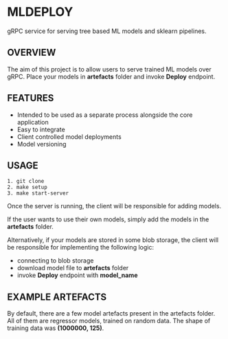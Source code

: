 # MLDEPLOY

gRPC service for serving tree based ML models and sklearn pipelines.

## OVERVIEW
The aim of this project is to allow users to serve trained ML models over gRPC. Place your models in **artefacts** folder and invoke **Deploy** endpoint.

## FEATURES
- Intended to be used as a separate process alongside the core application
- Easy to integrate
- Client controlled model deployments
- Model versioning

## USAGE
```
1. git clone
2. make setup
3. make start-server
```
Once the server is running, the client will be responsible for adding models.

If the user wants to use their own models, simply add the models in the **artefacts** folder.

Alternatively, if your models are stored in some blob storage, the client will be responsible for implementing the following logic:

- connecting to blob storage
- download model file to **artefacts** folder
- invoke **Deploy** endpoint with **model_name**

## EXAMPLE ARTEFACTS 

By default, there are a few model artefacts present in the artefacts folder. All of them are regressor models, trained on random data. The shape of training data was **(1000000, 125)**.
